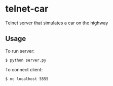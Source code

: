 # telnet-car
Telnet server that simulates a car on the highway

## Usage
To run server:

    $ python server.py

To connect client:

    $ nc localhost 5555
